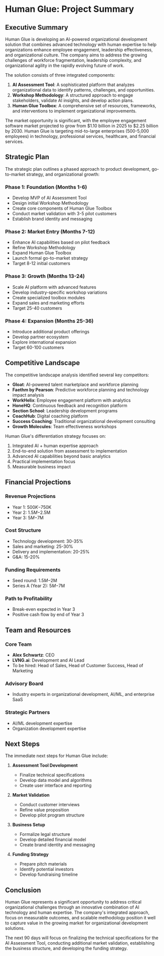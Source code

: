# Human Glue: Project Summary

## Executive Summary

Human Glue is developing an AI-powered organizational development solution that combines advanced technology with human expertise to help organizations enhance employee engagement, leadership effectiveness, and organizational culture. The company aims to address the growing challenges of workforce fragmentation, leadership complexity, and organizational agility in the rapidly evolving future of work.

The solution consists of three integrated components:
1. **AI Assessment Tool**: A sophisticated platform that analyzes organizational data to identify patterns, challenges, and opportunities.
2. **Workshop Methodology**: A structured approach to engage stakeholders, validate AI insights, and develop action plans.
3. **Human Glue Toolbox**: A comprehensive set of resources, frameworks, and interventions to implement organizational improvements.

The market opportunity is significant, with the employee engagement software market projected to grow from $1.10 billion in 2025 to $2.25 billion by 2030. Human Glue is targeting mid-to-large enterprises (500-5,000 employees) in technology, professional services, healthcare, and financial services.

## Strategic Plan

The strategic plan outlines a phased approach to product development, go-to-market strategy, and organizational growth:

### Phase 1: Foundation (Months 1-6)
- Develop MVP of AI Assessment Tool
- Design initial Workshop Methodology
- Create core components of Human Glue Toolbox
- Conduct market validation with 3-5 pilot customers
- Establish brand identity and messaging

### Phase 2: Market Entry (Months 7-12)
- Enhance AI capabilities based on pilot feedback
- Refine Workshop Methodology
- Expand Human Glue Toolbox
- Launch formal go-to-market strategy
- Target 8-12 initial customers

### Phase 3: Growth (Months 13-24)
- Scale AI platform with advanced features
- Develop industry-specific workshop variations
- Create specialized toolbox modules
- Expand sales and marketing efforts
- Target 25-40 customers

### Phase 4: Expansion (Months 25-36)
- Introduce additional product offerings
- Develop partner ecosystem
- Explore international expansion
- Target 60-100 customers

## Competitive Landscape

The competitive landscape analysis identified several key competitors:

- **Gloat**: AI-powered talent marketplace and workforce planning
- **Faethm by Pearson**: Predictive workforce planning and technology impact analysis
- **WorkHelix**: Employee engagement platform with analytics
- **HoneHQ**: Continuous feedback and recognition platform
- **Section School**: Leadership development programs
- **CoachHub**: Digital coaching platform
- **Success Coaching**: Traditional organizational development consulting
- **Growth Molecules**: Team effectiveness workshops

Human Glue's differentiation strategy focuses on:
1. Integrated AI + human expertise approach
2. End-to-end solution from assessment to implementation
3. Advanced AI capabilities beyond basic analytics
4. Practical implementation focus
5. Measurable business impact

## Financial Projections

### Revenue Projections
- Year 1: $500K-$750K
- Year 2: $1.5M-$2.5M
- Year 3: $5M-$7M

### Cost Structure
- Technology development: 30-35%
- Sales and marketing: 25-30%
- Delivery and implementation: 20-25%
- G&A: 15-20%

### Funding Requirements
- Seed round: $1.5M-$2M
- Series A (Year 2): $5M-$7M

### Path to Profitability
- Break-even expected in Year 3
- Positive cash flow by end of Year 3

## Team and Resources

### Core Team
- **Alex Schwartz**: CEO
- **LVNG.ai**:  Development and AI Lead
- To be hired: Head of Sales, Head of Customer Success, Head of Marketing

### Advisory Board
- Industry experts in organizational development, AI/ML, and enterprise SaaS

### Strategic Partners
- AI/ML development expertise
- Organization development expertise

## Next Steps

The immediate next steps for Human Glue include:

1. **Assessment Tool Development**
   - Finalize technical specifications
   - Develop data model and algorithms
   - Create user interface and reporting

2. **Market Validation**
   - Conduct customer interviews
   - Refine value proposition
   - Develop pilot program structure

3. **Business Setup**
   - Formalize legal structure
   - Develop detailed financial model
   - Create brand identity and messaging

4. **Funding Strategy**
   - Prepare pitch materials
   - Identify potential investors
   - Develop fundraising timeline

## Conclusion

Human Glue represents a significant opportunity to address critical organizational challenges through an innovative combination of AI technology and human expertise. The company's integrated approach, focus on measurable outcomes, and scalable methodology position it well to capture value in the growing market for organizational development solutions.

The next 90 days will focus on finalizing the technical specifications for the AI Assessment Tool, conducting additional market validation, establishing the business structure, and developing the funding strategy. 